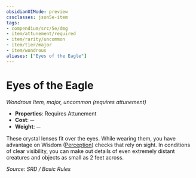 ```yaml
---
obsidianUIMode: preview
cssclasses: json5e-item
tags:
- compendium/src/5e/dmg
- item/attunement/required
- item/rarity/uncommon
- item/tier/major
- item/wondrous
aliases: ["Eyes of the Eagle"]
---
```

# Eyes of the Eagle
*Wondrous Item, major, uncommon (requires attunement)*  

- **Properties**: Requires Attunement
- **Cost**: ⏤
- **Weight**: ⏤

These crystal lenses fit over the eyes. While wearing them, you have advantage on Wisdom ([Perception](skills.md#Perception)) checks that rely on sight. In conditions of clear visibility, you can make out details of even extremely distant creatures and objects as small as 2 feet across.

*Source: SRD / Basic Rules*